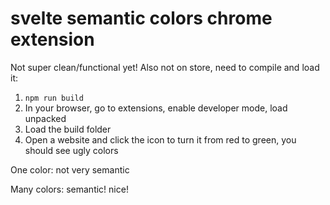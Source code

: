# svelte semantic colors chrome extension

Not super clean/functional yet! Also not on store, need to compile and load it:

1. `npm run build`
1. In your browser, go to extensions, enable developer mode, load unpacked
1. Load the build folder
1. Open a website and click the icon to turn it from red to green, you should see ugly colors

One color: not very semantic

Many colors: semantic! nice!


